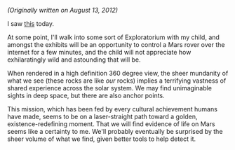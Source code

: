 [1]: http://www.360pano.eu/show/?id=731

_(Originally written on August 13, 2012)_

I saw [this][1] today.

At some point, I'll walk into some sort of Exploratorium with my child, and
amongst the exhibits will be an opportunity to control a Mars rover over the
internet for a few minutes, and the child will not appreciate how
exhilaratingly wild and astounding that will be.

<!--BREAK-->

When rendered in a high definition 360 degree view, the sheer mundanity of what
we see (these rocks are like _our_ rocks) implies a terrifying vastness of
shared experience across the solar system.  We may find unimaginable sights in
deep space, but there are also anchor points.

This mission, which has been fed by every cultural achievement humans have
made, seems to be on a laser-straight path toward a golden,
existence-redefining moment.  That we will find evidence of life on Mars seems
like a certainty to me.  We'll probably eventually be surprised by the sheer
volume of what we find, given better tools to help detect it.
